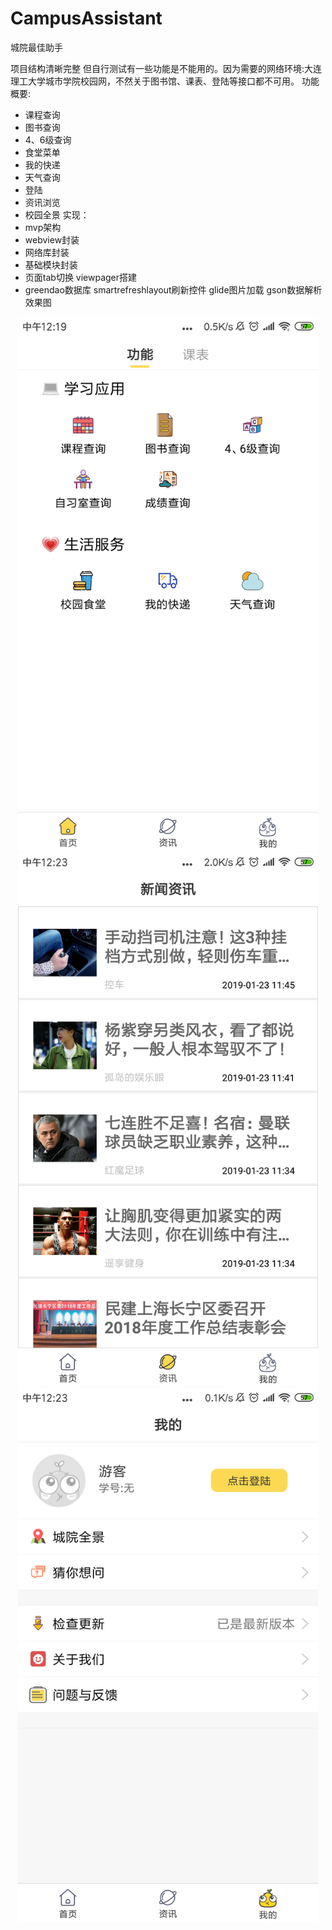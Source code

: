 # CampusAssistant
城院最佳助手

项目结构清晰完整 但自行测试有一些功能是不能用的。因为需要的网络环境:大连理工大学城市学院校园网，不然关于图书馆、课表、登陆等接口都不可用。
功能概要:
- 课程查询
- 图书查询
- 4、6级查询
- 食堂菜单
- 我的快递
- 天气查询
- 登陆
- 资讯浏览
- 校园全景
实现：
- mvp架构
- webview封装
- 网络库封装
- 基础模块封装
- 页面tab切换 viewpager搭建
- greendao数据库 smartrefreshlayout刷新控件 glide图片加载 gson数据解析
效果图

<div align=center><img width="480" height="854" src="https://github.com/flowerthorn/CampusAssistant/blob/v1.0/效果/主页.png" alt="主页"/></div>
<div align=center><img width="480" height="854" src="https://github.com/flowerthorn/CampusAssistant/blob/v1.0/效果/资讯.png" alt="资讯"/></div>
<div align=center><img width="480" height="854" src="https://github.com/flowerthorn/CampusAssistant/blob/v1.0/效果/我的.png" alt="我的"/></div>


